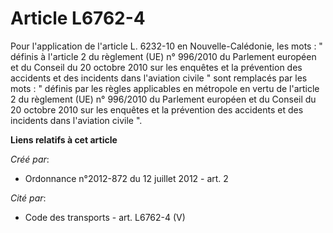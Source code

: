 # Article L6762-4

Pour l'application de l'article L. 6232-10 en Nouvelle-Calédonie, les mots : " définis à l'article 2 du règlement (UE) n°
996/2010 du Parlement européen et du Conseil du 20 octobre 2010 sur les enquêtes et la prévention des accidents et des
incidents dans l'aviation civile " sont remplacés par les mots : " définis par les règles applicables en métropole en vertu
de l'article 2 du règlement (UE) n° 996/2010 du Parlement européen et du Conseil du 20 octobre 2010 sur les enquêtes et la
prévention des accidents et des incidents dans l'aviation civile ".

**Liens relatifs à cet article**

_Créé par_:

  - Ordonnance n°2012-872 du 12 juillet 2012 - art. 2

_Cité par_:

  - Code des transports - art. L6762-4 (V)
